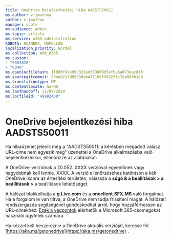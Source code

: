 ```yaml
---
title: OneDrive bejelentkezési hiba AADSTS50011
ms.author: v-jmathew
author: v-jmathew
manager: scotv
ms.audience: Admin
ms.topic: article
ms.service: o365-administration
ROBOTS: NOINDEX, NOFOLLOW
localization_priority: Normal
ms.collection: Adm_O365
ms.custom:
- "9003820"
- "6840"
ms.openlocfilehash: 1f906f82e99c322ed953800d54fba5a073eacd10
ms.sourcegitcommit: 534e9217d99336eb471166ff83231c7e408fb1d9
ms.translationtype: MT
ms.contentlocale: hu-HU
ms.lasthandoff: 11/09/2020
ms.locfileid: "48982480"
---
```

# <a name="onedrive-login-error-aadsts50011"></a>OneDrive bejelentkezési hiba AADSTS50011

Ha hibaüzenet jelenik meg a "AADSTS50011: a kérésben megadott válasz URL-címe nem egyezik meg" üzenettel a OneDrive alkalmazásba való bejelentkezéskor, ellenőrizze az alábbiakat:

A OneDrive-verziónak a 20.052. XXXX verzióval egyenlőnek vagy nagyobbnak kell lennie. XXXX. A verzió ellenőrzéséhez kattintson a kék OneDrive ikonra az értesítési területen, válassza a **súgó & a beállítások > a beállítások >** a beállítások lehetőséget.

A hálózat blokkolhatja a **g.Live.com** és a **oneclient.SFX.MS** való forgalmat. Ha a forgalom le van tiltva, a OneDrive nem tudja frissíteni magát. A hálózati rendszergazda segítségével gondoskodhat arról, hogy hozzáférhessen az URL-címekhez. [Ezek a végpontok](https://docs.microsoft.com/microsoft-365/enterprise/urls-and-ip-address-ranges?view=o365-worldwide) elérhetők a Microsoft 365-csomagokat használó ügyfelek számára.

Ha kézzel kell beszereznie a OneDrive aktuális verzióját, keresse fel [https://aka.ms/getonedrive](https://aka.ms/getonedrive) .
